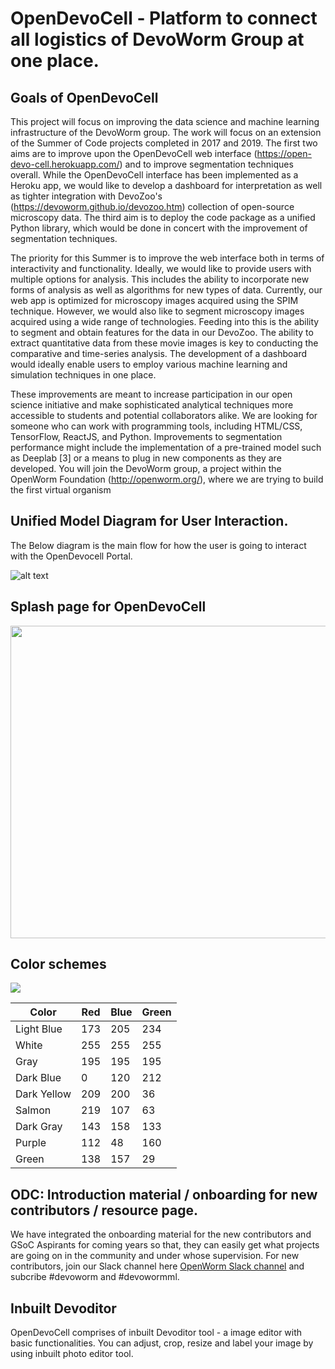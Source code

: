 # OpenDevoCell - Platform to connect all logistics of DevoWorm Group at one place.

## Goals of OpenDevoCell

This project will focus on improving the data science and machine learning infrastructure of the DevoWorm group. The work will focus on an extension of the Summer of Code projects completed in 2017 and 2019. The first two aims are to improve upon the OpenDevoCell web interface (https://open-devo-cell.herokuapp.com/) and to improve segmentation techniques overall. While the OpenDevoCell interface has been implemented as a Heroku app, we would like to develop a dashboard for interpretation as well as tighter integration with DevoZoo's (https://devoworm.github.io/devozoo.htm) collection of open-source microscopy data. The third aim is to deploy the code package as a unified Python library, which would be done in concert with the improvement of segmentation techniques.

The priority for this Summer is to improve the web interface both in terms of interactivity and functionality. Ideally, we would like to provide users with multiple options for analysis. This includes the ability to incorporate new forms of analysis as well as algorithms for new types of data. Currently, our web app is optimized for microscopy images acquired using the SPIM technique. However, we would also like to segment microscopy images acquired using a wide range of technologies. Feeding into this is the ability to segment and obtain features for the data in our DevoZoo. The ability to extract quantitative data from these movie images is key to conducting the comparative and time-series analysis. The development of a dashboard would ideally enable users to employ various machine learning and simulation techniques in one place.

These improvements are meant to increase participation in our open science initiative and make sophisticated analytical techniques more accessible to students and potential collaborators alike. We are looking for someone who can work with programming tools, including HTML/CSS, TensorFlow, ReactJS, and Python. Improvements to segmentation performance might include the implementation of a pre-trained model such as Deeplab [3] or a means to plug in new components as they are developed. You will join the DevoWorm group, a project within the OpenWorm Foundation (http://openworm.org/), where we are trying to build the first virtual organism

## Unified Model Diagram for User Interaction.

The Below diagram is the main flow for how the user is going to interact with the OpenDevocell Portal.

![alt text](https://github.com/ujjwalll/GSoC-2020/blob/master/OpenDevoCell%20Integration/Images_Readme/OpenDevoCell_UML.png?raw=true)

## Splash page for OpenDevoCell
<p align="center"> 
<img src="https://github.com/devoworm/GSoC-2020/blob/master/OpenDevoCell%20Integration/Images_Readme/DEMO.gif" width="1000" height="500">
</p>

## Color schemes

<P>
  <IMG SRC="https://github.com/devoworm/GSoC-2020/blob/master/Definitions%20and%20Concepts/Color%20Palette/color-scheme-OREL.png">
</P>


Color  |  Red  |  Blue  |  Green  |
-------|-------|--------|---------|
Light Blue | 173 | 205 | 234 |
White      | 255 | 255 | 255 |
Gray       | 195 | 195 | 195 |
Dark Blue  | 0 | 120 | 212 |
Dark Yellow | 209 | 200 | 36 |
Salmon     | 219 | 107 | 63 |
Dark Gray  | 143 | 158 | 133 |
Purple     | 112 | 48 | 160 |
Green      | 138 | 157 | 29 |

## ODC: Introduction material / onboarding for new contributors / resource page.

We have integrated the onboarding material for the new contributors and GSoC Aspirants for coming years so that, they can easily get what projects are going on in the community and under whose supervision. 
For new contributors, join our Slack channel here [OpenWorm Slack channel](https://launchpass.com/openworm) and subcribe #devoworm and #devowormml.

## Inbuilt Devoditor

OpenDevoCell comprises of inbuilt Devoditor tool - a image editor with basic functionalities. You can adjust, crop, resize and label your image by using inbuilt photo editor tool. 


